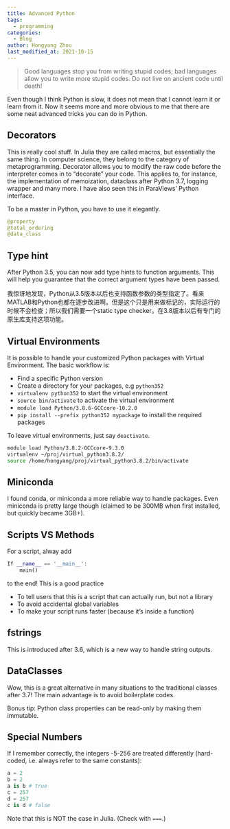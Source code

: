 ```yaml
---
title: Advanced Python
tags:
  - programming
categories:
  - Blog
author: Hongyang Zhou
last_modified_at: 2021-10-15
---
```


> Good languages stop you from writing stupid codes; bad languages allow you to write more stupid codes.
> Do not live on ancient code until death!

Even though I think Python is slow, it does not mean that I cannot learn it or learn from it. Now it seems more and more obvious to me that there are some neat advanced tricks you can do in Python.

## Decorators

This is really cool stuff. In Julia they are called macros, but essentially the same thing. In computer science, they belong to the category of metaprogramming. Decorator allows you to modify the raw code before the interpreter comes in to “decorate” your code. This applies to, for instance, the implementation of memoization, dataclass after Python 3.7, logging wrapper and many more. I have also seen this in ParaViews’ Python interface.

To be a master in Python, you have to use it elegantly.
```python
@property
@total_ordering
@data_class
```

## Type hint

After Python 3.5, you can now add type hints to function arguments. This will help you guarantee that the correct argument types have been passed.

我惊讶地发现，Python从3.5版本以后也支持函数参数的类型指定了。看来MATLAB和Python也都在逐步改进啊。但是这个只是用来做标记的，实际运行的时候不会检查；所以我们需要一个static type checker。在3.8版本以后有专门的原生库支持这项功能。


## Virtual Environments

It is possible to handle your customized Python packages with Virtual Environment. The basic workflow is:
* Find a specific Python version
* Create a directory for your packages, e.g `python352`
* `virtualenv python352` to start the virtual environment
* `source bin/activate` to activate the virtual environment
* `module load Python/3.8.6-GCCcore-10.2.0`
* `pip install --prefix python352 mypackage` to install the required packages

To leave virtual environments, just say `deactivate`.
```sh
module load Python/3.8.2-GCCcore-9.3.0
virtualenv ~/proj/virtual_python3.8.2/
source /home/hongyang/proj/virtual_python3.8.2/bin/activate
```

## Miniconda

I found conda, or miniconda a more reliable way to handle packages. Even miniconda is pretty large though (claimed to be 300MB when first installed, but quickly became 3GB+).

## Scripts VS Methods

For a script, alway add
```python
If __name__ == '__main__':
    main()
```
to the end! This is a good practice
* To tell users that this is a script that can actually run, but not a library
* To avoid accidental global variables
* To make your script runs faster (because it’s inside a function)


## fstrings

This is introduced after 3.6, which is a new way to handle string outputs.

## DataClasses 

Wow, this is a great alternative in many situations to the traditional classes after 3.7! The main advantage is to avoid boilerplate codes.

Bonus tip: Python class properties can be read-only by making them immutable.

## Special Numbers

If I remember correctly, the integers -5-256 are treated differently (hard-coded, i.e. always refer to the same constants):
```python
a = 2
b = 2
a is b # true
c = 257
d = 257
c is d # false
```

Note that this is NOT the case in Julia. (Check with `===`.)
